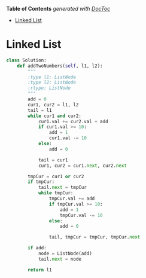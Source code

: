 <!-- START doctoc generated TOC please keep comment here to allow auto update -->
<!-- DON'T EDIT THIS SECTION, INSTEAD RE-RUN doctoc TO UPDATE -->
**Table of Contents**  *generated with [DocToc](https://github.com/thlorenz/doctoc)*

- [Linked List](#linked-list)

<!-- END doctoc generated TOC please keep comment here to allow auto update -->


# Linked List

```python
class Solution:
    def addTwoNumbers(self, l1, l2):
        """
        :type l1: ListNode
        :type l2: ListNode
        :rtype: ListNode
        """
        add = 0
        cur1, cur2 = l1, l2
        tail = l1
        while cur1 and cur2:
            cur1.val += cur2.val + add
            if cur1.val >= 10:
                add = 1
                cur1.val -= 10
            else:
                add = 0

            tail = cur1
            cur1, cur2 = cur1.next, cur2.next

        tmpCur = cur1 or cur2
        if tmpCur:
            tail.next = tmpCur
            while tmpCur:
                tmpCur.val += add
                if tmpCur.val >= 10:
                    add = 1
                    tmpCur.val -= 10
                else:
                    add = 0

                tail, tmpCur = tmpCur, tmpCur.next

        if add:
            node = ListNode(add)
            tail.next = node

        return l1
```
